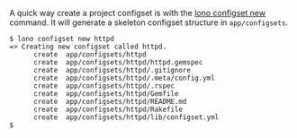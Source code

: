 A quick way create a project configset is with the [lono configset new](https://lono.cloud/reference/lono-configset-new/) command.  It will generate a skeleton configset structure in `app/configsets`.

    $ lono configset new httpd
    => Creating new configset called httpd.
          create  app/configsets/httpd
          create  app/configsets/httpd/httpd.gemspec
          create  app/configsets/httpd/.gitignore
          create  app/configsets/httpd/.meta/config.yml
          create  app/configsets/httpd/.rspec
          create  app/configsets/httpd/Gemfile
          create  app/configsets/httpd/README.md
          create  app/configsets/httpd/Rakefile
          create  app/configsets/httpd/lib/configset.yml
    $
